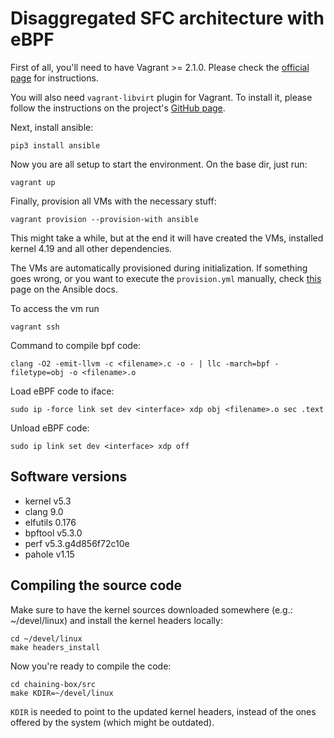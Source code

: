 # Disaggregated SFC architecture with eBPF

First of all, you'll need to have Vagrant >= 2.1.0. Please check the [official page](https://www.vagrantup.com/docs/installation/) for instructions.

You will also need `vagrant-libvirt` plugin for Vagrant.  To install it, please follow the instructions on the project's [GitHub page](https://github.com/vagrant-libvirt/vagrant-libvirt). 

Next, install ansible:

    pip3 install ansible

Now you are all setup to start the environment. On the base dir, just run:

    vagrant up

Finally, provision all VMs with the necessary stuff:

    vagrant provision --provision-with ansible

This might take a while, but at the end it will have created the VMs, installed kernel 4.19 and all other dependencies.

The VMs are automatically provisioned during initialization. If something goes wrong, or you want to execute the `provision.yml` manually, check [this](https://docs.ansible.com/ansible/latest/scenario_guides/guide_vagrant.html) page on the Ansible docs.

To access the vm run

    vagrant ssh

Command to compile bpf code:

    clang -O2 -emit-llvm -c <filename>.c -o - | llc -march=bpf -filetype=obj -o <filename>.o

Load eBPF code to iface:

    sudo ip -force link set dev <interface> xdp obj <filename>.o sec .text

Unload eBPF code:

    sudo ip link set dev <interface> xdp off

## Software versions
    
  - kernel v5.3
  - clang 9.0
  - elfutils 0.176
  - bpftool v5.3.0
  - perf v5.3.g4d856f72c10e
  - pahole v1.15

## Compiling the source code

Make sure to have the kernel sources downloaded somewhere (e.g.: ~/devel/linux) and install the kernel headers locally:

    cd ~/devel/linux
    make headers_install

Now you're ready to compile the code:

    cd chaining-box/src
    make KDIR=~/devel/linux

`KDIR` is needed to point to the updated kernel headers, instead of the ones offered by the system (which might be outdated).
